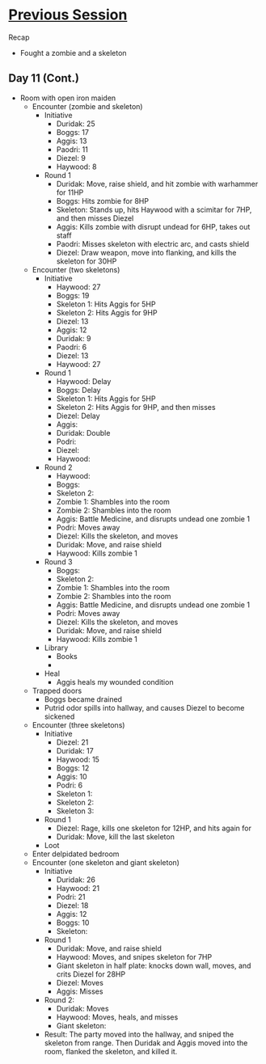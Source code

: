 # [Previous Session](2020-02-03.md) 
Recap
- Fought a zombie and a skeleton

## Day 11 (Cont.) 

- Room with open iron maiden
  - Encounter (zombie and skeleton)
    - Initiative
      - Duridak: 25
      - Boggs: 17
      - Aggis: 13
      - Paodri: 11
      - Diezel: 9
      - Haywood: 8
    - Round 1
      - Duridak: Move, raise shield, and hit zombie with warhammer for 11HP
      - Boggs: Hits zombie for 8HP
      - Skeleton: Stands up, hits Haywood with a scimitar for 7HP, and then misses Diezel
      - Aggis: Kills zombie with disrupt undead for 6HP, takes out staff
      - Paodri: Misses skeleton with electric arc, and casts shield
      - Diezel: Draw weapon, move into flanking, and kills the skeleton for 30HP
  - Encounter (two skeletons)
    - Initiative
      - Haywood: 27
      - Boggs: 19
      - Skeleton 1: Hits Aggis for 5HP
      - Skeleton 2: Hits Aggis for 9HP
      - Diezel: 13
      - Aggis: 12
      - Duridak: 9
      - Paodri: 6
      - Diezel: 13
      - Haywood: 27
    - Round 1
      - Haywood: Delay
      - Boggs: Delay
      - Skeleton 1: Hits Aggis for 5HP
      - Skeleton 2: Hits Aggis for 9HP, and then misses
      - Diezel: Delay
      - Aggis: 
      - Duridak: Double 
      - Podri: 
      - Diezel: 
      - Haywood: 
    - Round 2
      - Haywood: 
      - Boggs: 
      - Skeleton 2: 
      - Zombie 1: Shambles into the room
      - Zombie 2: Shambles into the room
      - Aggis: Battle Medicine, and disrupts undead one zombie 1
      - Podri: Moves away
      - Diezel: Kills the skeleton, and moves
      - Duridak: Move, and raise shield
      - Haywood: Kills zombie 1
    - Round 3
      - Boggs: 
      - Skeleton 2: 
      - Zombie 1: Shambles into the room
      - Zombie 2: Shambles into the room
      - Aggis: Battle Medicine, and disrupts undead one zombie 1
      - Podri: Moves away
      - Diezel: Kills the skeleton, and moves
      - Duridak: Move, and raise shield
      - Haywood: Kills zombie 1
    - Library
      - Books 
      - 
    - Heal
      - Aggis heals my wounded condition
  - Trapped doors
    - Boggs became drained
    - Putrid odor spills into hallway, and causes Diezel to become sickened
  - Encounter (three skeletons)
    - Initiative
      - Diezel: 21
      - Duridak: 17
      - Haywood: 15
      - Boggs: 12
      - Aggis: 10
      - Podri: 6
      - Skeleton 1: 
      - Skeleton 2: 
      - Skeleton 3: 
    - Round 1
      - Diezel: Rage, kills one skeleton for 12HP, and hits again for 
      - Duridak: Move, kill the last skeleton
    - Loot
  - Enter delpidated bedroom
  - Encounter (one skeleton and giant skeleton)
    - Initiative
      - Duridak: 26
      - Haywood: 21
      - Podri: 21
      - Diezel: 18
      - Aggis: 12
      - Boggs: 10
      - Skeleton: 
    - Round 1
      - Duridak: Move, and raise shield
      - Haywood: Moves, and snipes skeleton for 7HP
      - Giant skeleton in half plate: knocks down wall, moves, and crits Diezel for 28HP
      - Diezel: Moves
      - Aggis: Misses
    - Round 2: 
      - Duridak: Moves
      - Haywood: Moves, heals, and misses
      - Giant skeleton: 
    - Result: The party moved into the hallway, and sniped the skeleton from range. Then Duridak and Aggis moved into the room, flanked the skeleton, and killed it. 
